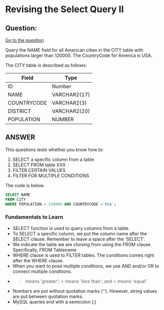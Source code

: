 # Revising the Select Query II

## Question:

[Go to the question](https://www.hackerrank.com/challenges/revising-the-select-query-2/problem?isFullScreen=true)

Query the NAME field for all American cities in the CITY table with populations larger than 120000. The CountryCode for America is USA.

The CITY table is described as follows:

| Field | Type |
| --- | --- |
| ID | Number |
| NAME | VARCHAR2(17) |
| COUNTRYCODE | VARCHAR2(3) |
| DISTRICT | VARCHAR2(20) |
| POPULATION | NUMBER |

## ANSWER

This questions tests whether you know how to:

1. SELECT a specific column from a table
2. SELECT FROM table XXX
3. FILTER CERTAIN VALUES
4. FILTER FOR MULTIPLE CONDITIONS

The code is below.

```sql
SELECT NAME
FROM CITY
WHERE POPULATION > 120000 AND COUNTRYCODE ='USA';
```

### Fundamentals to Learn

- SELECT function is used to query columns from a table.
- To SELECT a specific column, we put the column name after the SELECT clause. Remember to leave a space after the 'SELECT'.
- We indicate the table we are chosing from using the FROM clause. Specifically, FROM Tablename
- WHERE clause is used to FILTER tables. The conditions comes right after the WHERE clause.
- When you want to pose multiple conditions, we use AND and/or OR to connect multiple conditions.
- > means 'greater'; < means 'less than'; and = means 'equal'.
- Numbers are put without quotation marks (''). However, string values are put between quotation marks.
- MySQL queries end with a semicolon (;)